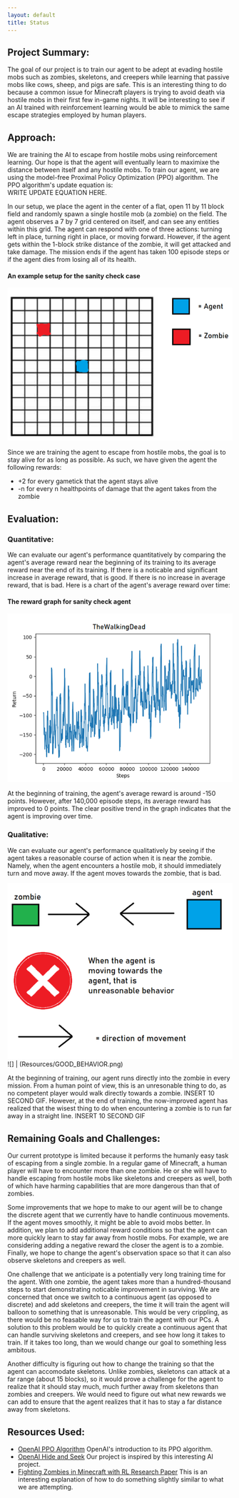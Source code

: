 ```yaml
---
layout: default
title: Status
---
```

## Project Summary: 
The goal of our project is to train our agent to be adept at evading hostile mobs such as zombies, 
skeletons, and creepers while learning that passive mobs like cows, sheep, and pigs are safe. This is an
interesting thing to do because a common issue for Minecraft players is trying to avoid death via hostile mobs 
in their first few in-game nights. It will be interesting to see if an AI trained with reinforcement learning would 
be able to mimick the same escape strategies employed by human players.

## Approach: 
We are training the AI to escape from hostile mobs using reinforcement learning. Our hope is that
the agent will eventually learn to maximixe the distance between itself and any hostile mobs. To train our agent, we are using the
model-free Proximal Policy Optimization (PPO) algorithm. The PPO algorithm's update equation is:  
WRITE UPDATE EQUATION HERE. 

In our setup, we place the agent in the center of a flat, open 11 by 11 block field and randomly spawn a single hostile mob 
(a zombie) on the field. The agent observes a 7 by 7 grid centered on itself, and can see any entities within this grid. 
The agent can respond with one of three actions: turning left in place, turning right in place, or moving forward. However, if the agent 
gets within the 1-block strike distance of the zombie, it will get attacked and take damage. The mission ends if the 
agent has taken 100 episode steps or if the agent dies from losing all of its health.  

#### An example setup for the sanity check case  
![An example setup for the sanity check case](Resources/SETUP.png)  

Since we are training the agent to escape from hostile mobs, the goal is to stay alive for as long as possible. As such, we have 
given the agent the following rewards:  
- +2 for every gametick that the agent stays alive
- -n for every n healthpoints of damage that the agent takes from the zombie


## Evaluation:  
### Quantitative:  
We can evaluate our agent's performance quantitatively by comparing the agent's average reward near the beginning of its 
training to its average reward near the end of its training. If there is a noticable and significant increase in average 
reward, that is good. If there is no increase in average reward, that is bad. Here is a chart of the agent's average reward over time:  

#### The reward graph for sanity check agent  
![The reward graph for sanity check agent](Resources/RETURNS.png)  

At the beginning of training, the agent's average reward is around -150 points. However, after 140,000 episode steps, its average reward has improved 
to 0 points. The clear positive trend in the graph indicates that the agent is improving over time.  

### Qualitative:  
We can evaluate our agent's performance qualitatively by seeing if the agent takes a reasonable course of action when it is near the zombie. Namely, 
when the agent encounters a hostile mob, it should immediately turn and move away. If the agent moves towards the zombie, that is bad.  

![](BAD_BEHAVIOR.png) ![] | (Resources/GOOD_BEHAVIOR.png)  

At the beginning of training, our agent runs directly into the zombie in every mission. From a human point of view, this is an unresonable
thing to do, as no competent player would walk directly towards a zombie. INSERT 10 SECOND GIF. However, at the end of training, the now-improved agent 
has realized that the wisest thing to do when encountering a zombie is to run far away in a straight line. INSERT 10 SECOND GIF  

## Remaining Goals and Challenges:
Our current prototype is limited because it performs the humanly easy task of escaping from a single zombie. In a regular game of Minecraft, 
a human player will have to encounter more than one zombie. He or she will have to handle escaping from hostile mobs like skeletons and 
creepers as well, both of which have harming capabilities that are more dangerous than that of zombies. 

Some improvements that we hope to make to our agent will be to change the discrete agent that we currently have to handle continuous movements. 
If the agent moves smoothly, it might be able to avoid mobs better. In addition, we plan to add additional reward conditions so that the agent can
more quickly learn to stay far away from hostile mobs. For example, we are considering adding a negative reward the closer the agent is to a zombie.
Finally, we hope to change the agent's observation space so that it can also observe skeletons and creepers as well.  

One challenge that we anticipate is a potentially very long training time for the agent. With one zombie, the agent takes more than a hundred-thousand
steps to start demonstrating noticable improvement in surviving. We are concerned that once we switch to a continuous agent (as opposed to discrete) and add
skeletons and creepers, the time it will train the agent will balloon to something that is unreasonable. This would be very crippling, as there would be no feasable
way for us to train the agent with our PCs. A solution to this problem would be to quickly create a continuous agent that can handle surviving 
skeletons and creepers, and see how long it takes to train. If it takes too long, than we would change our goal to something less ambitous.

Another difficulty is figuring out how to change the training so that the agent can accomodate skeletons. Unlike zombies, skeletons can attack at a far range
(about 15 blocks), so it would prove a challenge for the agent to realize that it should stay much, much further away from skeletons than zombies and creepers. 
We would need to figure out what new rewards we can add to ensure that the agent realizes that it has to stay a far distance away from skeletons. 

## Resources Used:
- [OpenAI PPO Algorithm](https://openai.com/blog/openai-baselines-ppo/) OpenAI's introduction to its PPO algorithm.
- [OpenAI Hide and Seek](https://www.youtube.com/watch?v=Lu56xVlZ40M) Our project is inspired by this interesting AI project.
- [Fighting Zombies in Minecraft with RL Research Paper](http://cs229.stanford.edu/proj2016/report/UdagawaLeeNarasimhan-FightingZombiesInMinecraftWithDeepReinforcementLearning-report.pdf) 
This is an interesting explanation of how to do something slightly similar to what we are attempting.